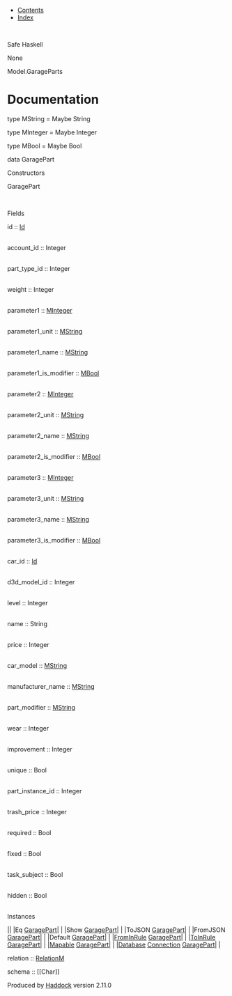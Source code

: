-   [Contents](index.html)
-   [Index](doc-index.html)

 

Safe Haskell

None

Model.GarageParts

Documentation
=============

type MString = Maybe String

type MInteger = Maybe Integer

type MBool = Maybe Bool

data GaragePart

Constructors

GaragePart

 

Fields

id :: [Id](Model-General.html#t:Id)  
 

account\_id :: Integer  
 

part\_type\_id :: Integer  
 

weight :: Integer  
 

parameter1 :: [MInteger](Model-GarageParts.html#t:MInteger)  
 

parameter1\_unit :: [MString](Model-GarageParts.html#t:MString)  
 

parameter1\_name :: [MString](Model-GarageParts.html#t:MString)  
 

parameter1\_is\_modifier :: [MBool](Model-GarageParts.html#t:MBool)  
 

parameter2 :: [MInteger](Model-GarageParts.html#t:MInteger)  
 

parameter2\_unit :: [MString](Model-GarageParts.html#t:MString)  
 

parameter2\_name :: [MString](Model-GarageParts.html#t:MString)  
 

parameter2\_is\_modifier :: [MBool](Model-GarageParts.html#t:MBool)  
 

parameter3 :: [MInteger](Model-GarageParts.html#t:MInteger)  
 

parameter3\_unit :: [MString](Model-GarageParts.html#t:MString)  
 

parameter3\_name :: [MString](Model-GarageParts.html#t:MString)  
 

parameter3\_is\_modifier :: [MBool](Model-GarageParts.html#t:MBool)  
 

car\_id :: [Id](Model-General.html#t:Id)  
 

d3d\_model\_id :: Integer  
 

level :: Integer  
 

name :: String  
 

price :: Integer  
 

car\_model :: [MString](Model-GarageParts.html#t:MString)  
 

manufacturer\_name :: [MString](Model-GarageParts.html#t:MString)  
 

part\_modifier :: [MString](Model-GarageParts.html#t:MString)  
 

wear :: Integer  
 

improvement :: Integer  
 

unique :: Bool  
 

part\_instance\_id :: Integer  
 

trash\_price :: Integer  
 

required :: Bool  
 

fixed :: Bool  
 

task\_subject :: Bool  
 

hidden :: Bool  
 

Instances

||
|Eq [GaragePart](Model-GarageParts.html#t:GaragePart)| |
|Show [GaragePart](Model-GarageParts.html#t:GaragePart)| |
|ToJSON [GaragePart](Model-GarageParts.html#t:GaragePart)| |
|FromJSON [GaragePart](Model-GarageParts.html#t:GaragePart)| |
|Default [GaragePart](Model-GarageParts.html#t:GaragePart)| |
|[FromInRule](Data-InRules.html#t:FromInRule) [GaragePart](Model-GarageParts.html#t:GaragePart)| |
|[ToInRule](Data-InRules.html#t:ToInRule) [GaragePart](Model-GarageParts.html#t:GaragePart)| |
|[Mapable](Model-General.html#t:Mapable) [GaragePart](Model-GarageParts.html#t:GaragePart)| |
|[Database](Model-General.html#t:Database) [Connection](Data-SqlTransaction.html#t:Connection) [GaragePart](Model-GarageParts.html#t:GaragePart)| |

relation :: [RelationM](Data-Relation.html#t:RelationM)

schema :: [[Char]]

Produced by [Haddock](http://www.haskell.org/haddock/) version 2.11.0
